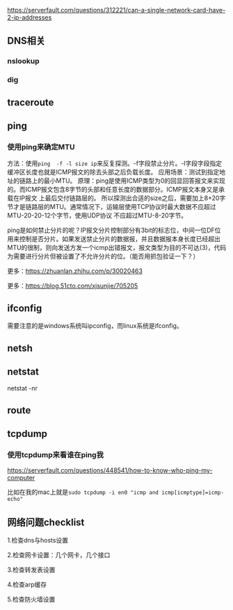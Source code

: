 https://serverfault.com/questions/312221/can-a-single-network-card-have-2-ip-addresses

## DNS相关
### nslookup

### dig

## traceroute

## ping

### 使用ping来确定MTU
方法：使用`ping  -f -l size ip`来反复探测。-f字段禁止分片。-l字段字段指定缓冲区长度也就是ICMP报文的除去头部之后负载长度。
应用场景：测试到指定地址的链路上的最小MTU。
原理：ping是使用ICMP类型为0的回显回答报文来实现的。而ICMP报文包含8字节的头部和任意长度的数据部分。ICMP报文本身又是承载在IP报文
上最后交付链路层的。
所以探测出合适的size之后，需要加上8+20字节才是链路层的MTU。通常情况下，运输层使用TCP协议时最大数据不应超过MTU-20-20-12个字节，使用UDP协议
不应超过MTU-8-20字节。
	
ping是如何禁止分片的呢？IP报文分片控制部分有3bit的标志位，中间一位DF位用来控制是否分片。如果发送禁止分片的数据报，并且数据报本身长度已经超出MTU的很制，则向发送方发一个icmp出错报文，报文类型为目的不可达(3)，代码为需要进行分片但被设置了不允许分片的位。（能否用抓包验证一下？）


更多：https://zhuanlan.zhihu.com/p/30020463

更多：https://blog.51cto.com/xjsunjie/705205

## ifconfig
需要注意的是windows系统叫ipconfig，而linux系统是ifconfig。

## netsh


## netstat

netstat -nr

## route

## tcpdump

### 使用tcpdump来看谁在ping我

https://serverfault.com/questions/448541/how-to-know-who-ping-my-computer

比如在我的mac上就是`sudo tcpdump -i en0 "icmp and icmp[icmptype]=icmp-echo"`


## 网络问题checklist

1.检查dns与hosts设置

2.检查网卡设置：几个网卡，几个接口

3.检查转发表设置

4.检查arp缓存

5.检查防火墙设置

